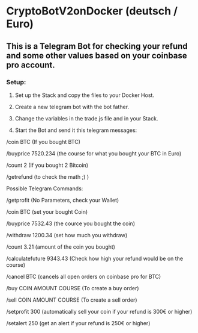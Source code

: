 # CryptoBotV2onDocker (deutsch / Euro)
## This is a Telegram Bot for checking your refund and some other values based on your coinbase pro account.

### Setup:

1. Set up the Stack and copy the files to your Docker Host.

2. Create a new telegram bot with the bot father.

3. Change the variables in the trade.js file and in your Stack.

4. Start the Bot and send it this telegram messages:

  /coin BTC (If you bought BTC)
  
  /buyprice 7520.234 (the course for what you bought your BTC in Euro)
  
  /count 2 (If you bought 2 Bitcoin)
  
  /getrefund (to check the math ;) )
  
  
Possible Telegram Commands:

/getprofit (No Parameters, check your Wallet)

/coin BTC (set your bought Coin)

/buyprice 7532.43 (the cource you bought the coin)

/withdraw 1200.34 (set how much you withdraw)

/count 3.21 (amount of the coin you bought)

/calculatefuture 9343.43 (Check how high your refund would be on the course)

/cancel BTC (cancels all open orders on coinbase pro for BTC)

/buy COIN AMOUNT COURSE (To create a buy order)

/sell COIN AMOUNT COURSE (To create a sell order)

/setprofit 300 (automatically sell your coin if your refund is 300€ or higher)

/setalert 250 (get an alert if your refund is 250€ or higher)
